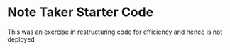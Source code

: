 # Note Taker Starter Code
This was an exercise in restructuring code for efficiency and hence is not deployed
